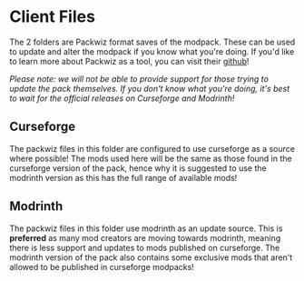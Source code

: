 # Client Files
The 2 folders are Packwiz format saves of the modpack. These can be used to update and alter the modpack if you know what you're doing. If you'd like to learn more about Packwiz as a tool, you can visit their [github](https://github.com/packwiz/packwiz)!

*Please note: we will not be able to provide support for those trying to update the pack themselves. If you don't know what you're doing, it's best to wait for the official releases on Curseforge and Modrinth!*

## Curseforge
The packwiz files in this folder are configured to use curseforge as a source where possible! The mods used here will be the same as those found in the curseforge version of the pack, hence why it is suggested to use the modrinth version as this has the full range of available mods!

## Modrinth
The packwiz files in this folder use modrinth as an update source. This is **preferred** as many mod creators are moving towards modrinth, meaning there is less support and updates to mods published on curseforge. The modrinth version of the pack also contains some exclusive mods that aren't allowed to be published in curseforge modpacks!